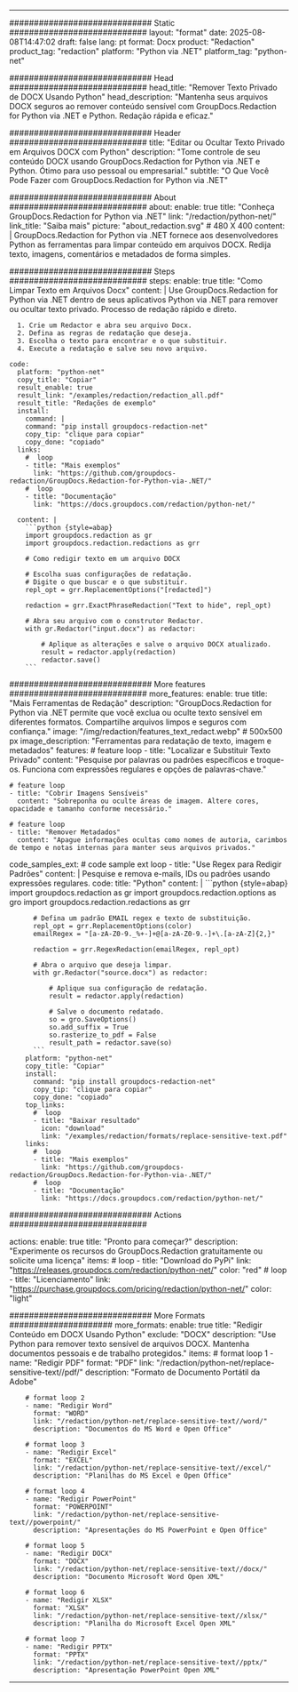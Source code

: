 
---
############################# Static ############################
layout: "format"
date:  2025-08-08T14:47:02
draft: false
lang: pt
format: Docx
product: "Redaction"
product_tag: "redaction"
platform: "Python via .NET"
platform_tag: "python-net"

############################# Head ############################
head_title: "Remover Texto Privado de DOCX Usando Python"
head_description: "Mantenha seus arquivos DOCX seguros ao remover conteúdo sensível com GroupDocs.Redaction for Python via .NET e Python. Redação rápida e eficaz."

############################# Header ############################
title: "Editar ou Ocultar Texto Privado em Arquivos DOCX com Python" 
description: "Tome controle de seu conteúdo DOCX usando GroupDocs.Redaction for Python via .NET e Python. Ótimo para uso pessoal ou empresarial."
subtitle: "O Que Você Pode Fazer com GroupDocs.Redaction for Python via .NET" 

############################# About ############################
about:
    enable: true
    title: "Conheça GroupDocs.Redaction for Python via .NET"
    link: "/redaction/python-net/"
    link_title: "Saiba mais"
    picture: "about_redaction.svg" # 480 X 400
    content: |
       GroupDocs.Redaction for Python via .NET fornece aos desenvolvedores Python as ferramentas para limpar conteúdo em arquivos DOCX. Redija texto, imagens, comentários e metadados de forma simples.

############################# Steps ############################
steps:
    enable: true
    title: "Como Limpar Texto em Arquivos Docx"
    content: |
      Use GroupDocs.Redaction for Python via .NET dentro de seus aplicativos Python via .NET para remover ou ocultar texto privado. Processo de redação rápido e direto.
      
      1. Crie um Redactor e abra seu arquivo Docx.
      2. Defina as regras de redatação que deseja.
      3. Escolha o texto para encontrar e o que substituir.
      4. Execute a redatação e salve seu novo arquivo.
   
    code:
      platform: "python-net"
      copy_title: "Copiar"
      result_enable: true
      result_link: "/examples/redaction/redaction_all.pdf"
      result_title: "Redações de exemplo"
      install:
        command: |
        command: "pip install groupdocs-redaction-net"
        copy_tip: "clique para copiar"
        copy_done: "copiado"
      links:
        #  loop
        - title: "Mais exemplos"
          link: "https://github.com/groupdocs-redaction/GroupDocs.Redaction-for-Python-via-.NET/"
        #  loop
        - title: "Documentação"
          link: "https://docs.groupdocs.com/redaction/python-net/"
          
      content: |
        ```python {style=abap}
        import groupdocs.redaction as gr
        import groupdocs.redaction.redactions as grr

        # Como redigir texto em um arquivo DOCX

        # Escolha suas configurações de redatação.
        # Digite o que buscar e o que substituir.
        repl_opt = grr.ReplacementOptions("[redacted]")
                
        redaction = grr.ExactPhraseRedaction("Text to hide", repl_opt)

        # Abra seu arquivo com o construtor Redactor.
        with gr.Redactor("input.docx") as redactor:

            # Aplique as alterações e salve o arquivo DOCX atualizado.
            result = redactor.apply(redaction)
            redactor.save()
        ```            


############################# More features ############################
more_features:
  enable: true
  title: "Mais Ferramentas de Redação"
  description: "GroupDocs.Redaction for Python via .NET permite que você exclua ou oculte texto sensível em diferentes formatos. Compartilhe arquivos limpos e seguros com confiança."
  image: "/img/redaction/features_text_redact.webp" # 500x500 px
  image_description: "Ferramentas para redatação de texto, imagem e metadados"
  features:
    # feature loop
    - title: "Localizar e Substituir Texto Privado"
      content: "Pesquise por palavras ou padrões específicos e troque-os. Funciona com expressões regulares e opções de palavras-chave."

    # feature loop
    - title: "Cobrir Imagens Sensíveis"
      content: "Sobreponha ou oculte áreas de imagem. Altere cores, opacidade e tamanho conforme necessário."

    # feature loop
    - title: "Remover Metadados"
      content: "Apague informações ocultas como nomes de autoria, carimbos de tempo e notas internas para manter seus arquivos privados."
      
  code_samples_ext:
    # code sample ext loop
    - title: "Use Regex para Redigir Padrões"
      content: |
        Pesquise e remova e-mails, IDs ou padrões usando expressões regulares.
      code:
        title: "Python"
        content: |
          ```python {style=abap}
          import groupdocs.redaction as gr
          import groupdocs.redaction.options as gro
          import groupdocs.redaction.redactions as grr

          # Defina um padrão EMAIL regex e texto de substituição.
          repl_opt = grr.ReplacementOptions(color)
          emailRegex = "[a-zA-Z0-9._%+-]+@[a-zA-Z0-9.-]+\.[a-zA-Z]{2,}"

          redaction = grr.RegexRedaction(emailRegex, repl_opt)

          # Abra o arquivo que deseja limpar.
          with gr.Redactor("source.docx") as redactor:

              # Aplique sua configuração de redatação.
              result = redactor.apply(redaction)

              # Salve o documento redatado.
              so = gro.SaveOptions()
              so.add_suffix = True
              so.rasterize_to_pdf = False
              result_path = redactor.save(so)
          ```
        platform: "python-net"
        copy_title: "Copiar"
        install:
          command: "pip install groupdocs-redaction-net"
          copy_tip: "clique para copiar"
          copy_done: "copiado"
        top_links:
          #  loop
          - title: "Baixar resultado"
            icon: "download"
            link: "/examples/redaction/formats/replace-sensitive-text.pdf"
        links:
          #  loop
          - title: "Mais exemplos"
            link: "https://github.com/groupdocs-redaction/GroupDocs.Redaction-for-Python-via-.NET/"
          #  loop
          - title: "Documentação"
            link: "https://docs.groupdocs.com/redaction/python-net/"


############################# Actions ############################

actions:
  enable: true
  title: "Pronto para começar?"
  description: "Experimente os recursos do GroupDocs.Redaction gratuitamente ou solicite uma licença"
  items:
    #  loop
    - title: "Download do PyPi"
      link: "https://releases.groupdocs.com/redaction/python-net/"
      color: "red"
        #  loop
    - title: "Licenciamento"
      link: "https://purchase.groupdocs.com/pricing/redaction/python-net/"
      color: "light"


############################# More Formats #####################
more_formats:
    enable: true
    title: "Redigir Conteúdo em DOCX Usando Python"
    exclude: "DOCX"
    description: "Use Python para remover texto sensível de arquivos DOCX. Mantenha documentos pessoais e de trabalho protegidos."
    items: 
        # format loop 1
        - name: "Redigir PDF"
          format: "PDF"
          link: "/redaction/python-net/replace-sensitive-text//pdf/"
          description: "Formato de Documento Portátil da Adobe"

        # format loop 2
        - name: "Redigir Word"
          format: "WORD"
          link: "/redaction/python-net/replace-sensitive-text//word/"
          description: "Documentos do MS Word e Open Office"
          
        # format loop 3
        - name: "Redigir Excel"
          format: "EXCEL"
          link: "/redaction/python-net/replace-sensitive-text//excel/"
          description: "Planilhas do MS Excel e Open Office"

        # format loop 4
        - name: "Redigir PowerPoint"
          format: "POWERPOINT"
          link: "/redaction/python-net/replace-sensitive-text//powerpoint/"
          description: "Apresentações do MS PowerPoint e Open Office"

        # format loop 5
        - name: "Redigir DOCX"
          format: "DOCX"
          link: "/redaction/python-net/replace-sensitive-text//docx/"
          description: "Documento Microsoft Word Open XML"
          
        # format loop 6
        - name: "Redigir XLSX"
          format: "XLSX"
          link: "/redaction/python-net/replace-sensitive-text//xlsx/"
          description: "Planilha do Microsoft Excel Open XML"
          
        # format loop 7
        - name: "Redigir PPTX"
          format: "PPTX"
          link: "/redaction/python-net/replace-sensitive-text//pptx/"
          description: "Apresentação PowerPoint Open XML"


---
